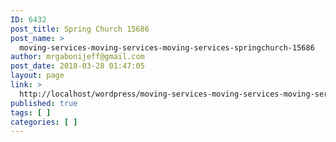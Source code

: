 ```yaml
---
ID: 6432
post_title: Spring Church 15686
post_name: >
  moving-services-moving-services-moving-services-springchurch-15686
author: mrgabonijeff@gmail.com
post_date: 2018-03-28 01:47:05
layout: page
link: >
  http://localhost/wordpress/moving-services-moving-services-moving-services-springchurch-15686/
published: true
tags: [ ]
categories: [ ]
---
```

